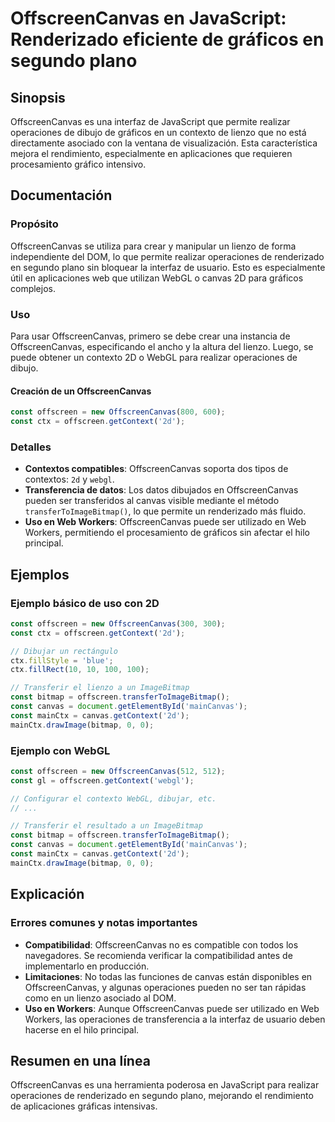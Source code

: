 <!--
Meta Description: # OffscreenCanvas en JavaScript: Renderizado eficiente de gráficos en segundo plano ## Sinopsis OffscreenCanvas es una interfaz de JavaScript que perm...
Meta Keywords: offscreencanvas, const, offscreen, canvas, javascript
-->

# OffscreenCanvas en JavaScript: Renderizado eficiente de gráficos en segundo plano

## Sinopsis
OffscreenCanvas es una interfaz de JavaScript que permite realizar operaciones de dibujo de gráficos en un contexto de lienzo que no está directamente asociado con la ventana de visualización. Esta característica mejora el rendimiento, especialmente en aplicaciones que requieren procesamiento gráfico intensivo.

## Documentación
### Propósito
OffscreenCanvas se utiliza para crear y manipular un lienzo de forma independiente del DOM, lo que permite realizar operaciones de renderizado en segundo plano sin bloquear la interfaz de usuario. Esto es especialmente útil en aplicaciones web que utilizan WebGL o canvas 2D para gráficos complejos.

### Uso
Para usar OffscreenCanvas, primero se debe crear una instancia de OffscreenCanvas, especificando el ancho y la altura del lienzo. Luego, se puede obtener un contexto 2D o WebGL para realizar operaciones de dibujo.

#### Creación de un OffscreenCanvas
```javascript
const offscreen = new OffscreenCanvas(800, 600);
const ctx = offscreen.getContext('2d');
```

### Detalles
- **Contextos compatibles**: OffscreenCanvas soporta dos tipos de contextos: `2d` y `webgl`.
- **Transferencia de datos**: Los datos dibujados en OffscreenCanvas pueden ser transferidos al canvas visible mediante el método `transferToImageBitmap()`, lo que permite un renderizado más fluido.
- **Uso en Web Workers**: OffscreenCanvas puede ser utilizado en Web Workers, permitiendo el procesamiento de gráficos sin afectar el hilo principal.

## Ejemplos

### Ejemplo básico de uso con 2D
```javascript
const offscreen = new OffscreenCanvas(300, 300);
const ctx = offscreen.getContext('2d');

// Dibujar un rectángulo
ctx.fillStyle = 'blue';
ctx.fillRect(10, 10, 100, 100);

// Transferir el lienzo a un ImageBitmap
const bitmap = offscreen.transferToImageBitmap();
const canvas = document.getElementById('mainCanvas');
const mainCtx = canvas.getContext('2d');
mainCtx.drawImage(bitmap, 0, 0);
```

### Ejemplo con WebGL
```javascript
const offscreen = new OffscreenCanvas(512, 512);
const gl = offscreen.getContext('webgl');

// Configurar el contexto WebGL, dibujar, etc.
// ...

// Transferir el resultado a un ImageBitmap
const bitmap = offscreen.transferToImageBitmap();
const canvas = document.getElementById('mainCanvas');
const mainCtx = canvas.getContext('2d');
mainCtx.drawImage(bitmap, 0, 0);
```

## Explicación
### Errores comunes y notas importantes
- **Compatibilidad**: OffscreenCanvas no es compatible con todos los navegadores. Se recomienda verificar la compatibilidad antes de implementarlo en producción.
- **Limitaciones**: No todas las funciones de canvas están disponibles en OffscreenCanvas, y algunas operaciones pueden no ser tan rápidas como en un lienzo asociado al DOM.
- **Uso en Workers**: Aunque OffscreenCanvas puede ser utilizado en Web Workers, las operaciones de transferencia a la interfaz de usuario deben hacerse en el hilo principal.

## Resumen en una línea
OffscreenCanvas es una herramienta poderosa en JavaScript para realizar operaciones de renderizado en segundo plano, mejorando el rendimiento de aplicaciones gráficas intensivas.